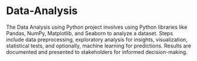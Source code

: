 # Data-Analysis

The Data Analysis using Python project involves using Python libraries like Pandas, NumPy, Matplotlib, and Seaborn to analyze a dataset. Steps include data preprocessing, exploratory analysis for insights, visualization, statistical tests, and optionally, machine learning for predictions. Results are documented and presented to stakeholders for informed decision-making.
